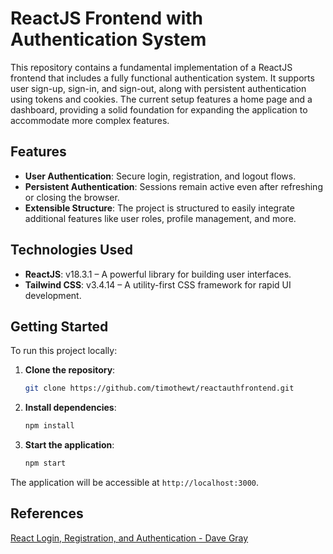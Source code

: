 # ReactJS Frontend with Authentication System

This repository contains a fundamental implementation of a ReactJS frontend that includes a fully functional authentication system. It supports user sign-up, sign-in, and sign-out, along with persistent authentication using tokens and cookies. The current setup features a home page and a dashboard, providing a solid foundation for expanding the application to accommodate more complex features.

## Features

- **User Authentication**: Secure login, registration, and logout flows.
- **Persistent Authentication**: Sessions remain active even after refreshing or closing the browser.
- **Extensible Structure**: The project is structured to easily integrate additional features like user roles, profile management, and more.

## Technologies Used

- **ReactJS**: v18.3.1 – A powerful library for building user interfaces.
- **Tailwind CSS**: v3.4.14 – A utility-first CSS framework for rapid UI development.

## Getting Started

To run this project locally:

1. **Clone the repository**:
   ```bash
   git clone https://github.com/timothewt/reactauthfrontend.git
   ```
2. **Install dependencies**:
   ```bash
   npm install
   ```
3. **Start the application**:
   ```bash
   npm start
   ```
The application will be accessible at `http://localhost:3000`.

## References
[React Login, Registration, and Authentication - Dave Gray](https://www.youtube.com/playlist?list=PL0Zuz27SZ-6PRCpm9clX0WiBEMB70FWwd)
